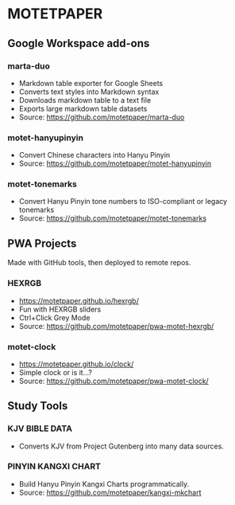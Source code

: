 # MOTETPAPER



## Google Workspace add-ons

### marta-duo
  * Markdown table exporter for Google Sheets
  * Converts text styles into Markdown syntax
  * Downloads markdown table to a text file
  * Exports large markdown table datasets
  * Source: https://github.com/motetpaper/marta-duo
  
### motet-hanyupinyin
  * Convert Chinese characters into Hanyu Pinyin 
  * Source: https://github.com/motetpaper/motet-hanyupinyin

### motet-tonemarks
  + Convert Hanyu Pinyin tone numbers to ISO-compliant or legacy tonemarks
  + Source: https://github.com/motetpaper/motet-tonemarks


## PWA Projects
Made with GitHub tools, then deployed to remote repos.

### HEXRGB
  * https://motetpaper.github.io/hexrgb/ 
  * Fun with HEXRGB sliders
  * Ctrl+Click Grey Mode
  * Source: https://github.com/motetpaper/pwa-motet-hexrgb/
  
### motet-clock
  * https://motetpaper.github.io/clock/ 
  * Simple clock or is it...?
  * Source: https://github.com/motetpaper/pwa-motet-clock/

## Study Tools

### KJV BIBLE DATA
  + Converts KJV from Project Gutenberg into many data sources.

### PINYIN KANGXI CHART
  + Build Hanyu Pinyin Kangxi Charts programmatically.
  + Source: https://github.com/motetpaper/kangxi-mkchart



<!--
**motetpaper/motetpaper** is a ✨ _special_ ✨ repository because its `README.md` (this file) appears on your GitHub profile.

Here are some ideas to get you started:

- 🔭 I’m currently working on ...
- 🌱 I’m currently learning ...
- 👯 I’m looking to collaborate on ...
- 🤔 I’m looking for help with ...
- 💬 Ask me about ...
- 📫 How to reach me: ...
- 😄 Pronouns: ...
- ⚡ Fun fact: ...
-->
